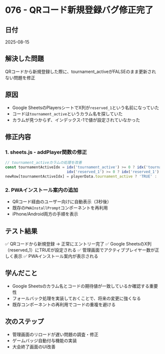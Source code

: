 # 076 - QRコード新規登録バグ修正完了

## 日付
2025-08-15

## 解決した問題
QRコードから新規登録した際に、tournament_activeがFALSEのまま更新されない問題を修正

## 原因
- Google SheetsのPlayersシートでX列が`reserved_1`という名前になっていた
- コードは`tournament_active`というカラム名を探していた
- カラムが見つからず、インデックス-1で値が設定されていなかった

## 修正内容

### 1. sheets.js - addPlayer関数の修正
```javascript
// tournament_activeカラムの処理を改善
const tournamentActiveIdx = idx('tournament_active') >= 0 ? idx('tournament_active') : 
                            idx('reserved_1') >= 0 ? idx('reserved_1') : 23;
newRow[tournamentActiveIdx] = playerData.tournament_active ? 'TRUE' : 'FALSE';
```

### 2. PWAインストール案内の追加
- QRコード経由のユーザー向けに自動表示（3秒後）
- 既存の`PWAInstallPrompt`コンポーネントを再利用
- iPhone/Android両方の手順を表示

## テスト結果
✅ QRコードから新規登録 → 正常にエントリー完了
✅ Google SheetsのX列（reserved_1）にTRUEが設定される
✅ 管理画面でアクティブプレイヤー数が正しく表示
✅ PWAインストール案内が表示される

## 学んだこと
- Google Sheetsのカラム名とコードの期待値が一致しているか確認する重要性
- フォールバック処理を実装しておくことで、将来の変更に強くなる
- 既存コンポーネントの再利用でコードの重複を避ける

## 次のステップ
- 管理画面のリロードが遅い問題の調査・修正
- ゲームバッジ自動付与機能の実装
- 大会終了画面のUI改善